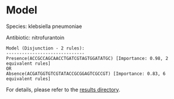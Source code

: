 
# Model

Species: klebsiella pneumoniae

Antibiotic: nitrofurantoin

```
Model (Disjunction - 2 rules):
------------------------------
Presence(ACCGCCAGCAACCTGATCGTAGTGGATATGC) [Importance: 0.98, 2 equivalent rules]
OR
Absence(ACGATGGTGTCGTATACCGCGGAGTCGCCGT) [Importance: 0.83, 6 equivalent rules]

```

For details, please refer to the [results directory](../../../../../results/scm_b/klebsiella+pneumoniae/nitrofurantoin/repeat_7/).

